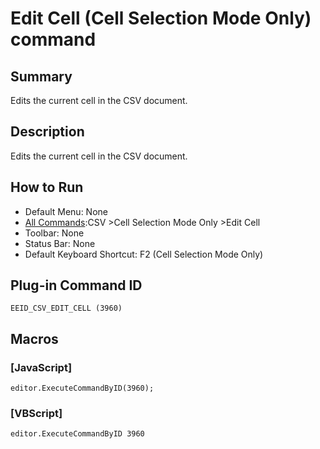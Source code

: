 # Edit Cell (Cell Selection Mode Only) command

## Summary

Edits the current cell in the CSV document.

## Description

Edits the current cell in the CSV document.

## How to Run

- Default Menu: None
- [All Commands](../tools/all_commands):CSV \>Cell Selection Mode Only \>Edit Cell
- Toolbar: None
- Status Bar: None
- Default Keyboard Shortcut: F2 (Cell Selection Mode Only)

## Plug-in Command ID

```
EEID_CSV_EDIT_CELL (3960)```

## Macros

### \[JavaScript\]

```
editor.ExecuteCommandByID(3960);
```

### \[VBScript\]

```
editor.ExecuteCommandByID 3960
```

